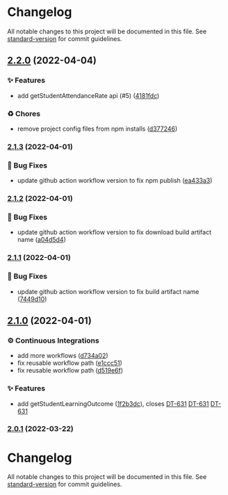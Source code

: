 # Changelog

All notable changes to this project will be documented in this file. See [standard-version](https://github.com/conventional-changelog/standard-version) for commit guidelines.

## [2.2.0](https://github.com/KL-Engineering/kidsloop-reports-api-client/branches/compare/v2.2.0%0Dv2.1.3) (2022-04-04)


### ✨ Features

* add getStudentAttendanceRate api (#5) ([4181fdc](https://github.com/KL-Engineering/kidsloop-reports-api-client/commits/4181fdcb93c53c448deab994337a4ae6b81e3c3f))


### ♻️ Chores

* remove project config files from npm installs ([d377246](https://github.com/KL-Engineering/kidsloop-reports-api-client/commits/d377246b96f82654e96ab25374d08eb084d4ed6c))

### [2.1.3](https://github.com/KL-Engineering/kidsloop-reports-api-client/branches/compare/v2.1.3%0Dv2.1.2) (2022-04-01)


### 🐛 Bug Fixes

* update github action workflow version to fix npm publish ([ea433a3](https://github.com/KL-Engineering/kidsloop-reports-api-client/commits/ea433a384786411281c6339bf9b32e0aa9dc5be1))

### [2.1.2](https://github.com/KL-Engineering/kidsloop-reports-api-client/branches/compare/v2.1.2%0Dv2.1.1) (2022-04-01)


### 🐛 Bug Fixes

* update github action workflow version to fix download build artifact name ([a04d5d4](https://github.com/KL-Engineering/kidsloop-reports-api-client/commits/a04d5d45b87f6a767564f5745b6ddf7344d9d74d))

### [2.1.1](https://github.com/KL-Engineering/kidsloop-reports-api-client/branches/compare/v2.1.1%0Dv2.1.0) (2022-04-01)


### 🐛 Bug Fixes

* update github action workflow version to fix build artifact name ([7449d10](https://github.com/KL-Engineering/kidsloop-reports-api-client/commits/7449d105ef7abfb0eab398717150f1ee949bcdc5))

## [2.1.0](https://github.com/KL-Engineering/kidsloop-reports-api-client/branches/compare/v2.1.0%0Dv2.0.1) (2022-04-01)


### ⚙️ Continuous Integrations

* add more workflows ([d734a02](https://github.com/KL-Engineering/kidsloop-reports-api-client/commits/d734a02a8d7184afc7c2fe234ad912ad4cd7ff18))
* fix reusable workflow path ([e1ccc51](https://github.com/KL-Engineering/kidsloop-reports-api-client/commits/e1ccc517ea8c6cc37af4808571fb69ccaf2dc46b))
* fix reusable workflow path ([d519e6f](https://github.com/KL-Engineering/kidsloop-reports-api-client/commits/d519e6fa2596dc51e8a3567f0be77a572f755e68))


### ✨ Features

* add getStudentLearningOutcome ([1f2b3dc](https://github.com/KL-Engineering/kidsloop-reports-api-client/commits/1f2b3dc6618b70468cd35b64de27d9254375b436)), closes [DT-631](https://calmisland.atlassian.net/browse/DT-631) [DT-631](https://calmisland.atlassian.net/browse/DT-631) [DT-631](https://calmisland.atlassian.net/browse/DT-631)

### [2.0.1](https://github.com/KL-Engineering/kidsloop-reports-api-client/branches/compare/v2.0.1%0Dv2.0.0) (2022-03-22)

# Changelog

All notable changes to this project will be documented in this file. See [standard-version](https://github.com/conventional-changelog/standard-version) for commit guidelines.
